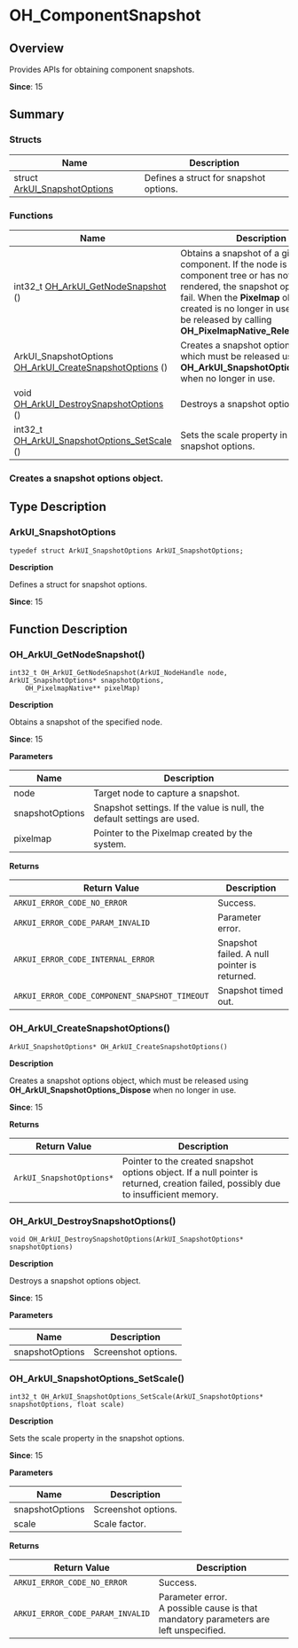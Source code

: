 # OH_ComponentSnapshot


## Overview

Provides APIs for obtaining component snapshots.

**Since**: 15

## Summary

### Structs

| Name| Description| 
| -------- | -------- |
| struct  [ArkUI_SnapshotOptions](native__type_8h.md#ArkUI_SnapshotOptions) | Defines a struct for snapshot options.| 

### Functions

| Name| Description| 
| -------- | -------- |
| int32_t [OH_ArkUI_GetNodeSnapshot](native__node_8h#OH_ArkUI_GetNodeSnapshot) () | Obtains a snapshot of a given component. If the node is not in the component tree or has not been rendered, the snapshot operation will fail. When the **Pixelmap** object created is no longer in use, it should be released by calling **OH_PixelmapNative_Release**.| 
| ArkUI_SnapshotOptions [OH_ArkUI_CreateSnapshotOptions](native__type_8h#OH_ArkUI_CreateSnapshotOptions) () | Creates a snapshot options object, which must be released using **OH_ArkUI_SnapshotOptions_Dispose** when no longer in use.| 
| void [OH_ArkUI_DestroySnapshotOptions](native__type_8h#OH_ArkUI_DestroySnapshotOptions) () | Destroys a snapshot options object.| 
| int32_t [OH_ArkUI_SnapshotOptions_SetScale](native__type_8h#OH_ArkUI_SnapshotOptions_SetScale) () | Sets the scale property in the snapshot options.| 

### Creates a snapshot options object.

## Type Description

### ArkUI_SnapshotOptions

```
typedef struct ArkUI_SnapshotOptions ArkUI_SnapshotOptions;
```

**Description**

Defines a struct for snapshot options.

**Since**: 15

## Function Description

### OH_ArkUI_GetNodeSnapshot()

```
int32_t OH_ArkUI_GetNodeSnapshot(ArkUI_NodeHandle node, ArkUI_SnapshotOptions* snapshotOptions,
    OH_PixelmapNative** pixelMap)
```

**Description**

Obtains a snapshot of the specified node.

**Since**: 15

**Parameters**

| Name         |  Description                                                    |
| --------------- | ------------------------------------------------------------ |
| node            | Target node to capture a snapshot.                                            |
| snapshotOptions | Snapshot settings. If the value is null, the default settings are used.             |
| pixelmap        | Pointer to the Pixelmap created by the system.|

**Returns**

| Return Value                                       | Description          |
| --------------------------------------------- | -------------- |
| `ARKUI_ERROR_CODE_NO_ERROR`                   | Success.    |
| `ARKUI_ERROR_CODE_PARAM_INVALID`              | Parameter error.   |
| `ARKUI_ERROR_CODE_INTERNAL_ERROR`             | Snapshot failed. A null pointer is returned.    |
| `ARKUI_ERROR_CODE_COMPONENT_SNAPSHOT_TIMEOUT` | Snapshot timed out.|


### OH_ArkUI_CreateSnapshotOptions()

```
ArkUI_SnapshotOptions* OH_ArkUI_CreateSnapshotOptions()
```

**Description**

Creates a snapshot options object, which must be released using **OH_ArkUI_SnapshotOptions_Dispose** when no longer in use.

**Since**: 15

**Returns**

| Return Value                  | Description                                                        |
| ------------------------ | ------------------------------------------------------------ |
| `ArkUI_SnapshotOptions*` | Pointer to the created snapshot options object. If a null pointer is returned, creation failed, possibly due to insufficient memory.|


### OH_ArkUI_DestroySnapshotOptions()

```
void OH_ArkUI_DestroySnapshotOptions(ArkUI_SnapshotOptions* snapshotOptions)
```

**Description**

Destroys a snapshot options object.

**Since**: 15

**Parameters**

| Name        | Description        |
| --------------- | ---- |
| snapshotOptions | Screenshot options.|

### OH_ArkUI_SnapshotOptions_SetScale()

```
int32_t OH_ArkUI_SnapshotOptions_SetScale(ArkUI_SnapshotOptions* snapshotOptions, float scale)
```

**Description**

Sets the scale property in the snapshot options.

**Since**: 15

**Parameters**

| Name| Description| 
| -------- | -------- |
| snapshotOptions | Screenshot options.|
| scale           | Scale factor.|

**Returns**

| Return Value                          | Description      |
| -------------------------------- | ---------- |
| `ARKUI_ERROR_CODE_NO_ERROR`      | Success.|
| `ARKUI_ERROR_CODE_PARAM_INVALID` | Parameter error.<br> A possible cause is that mandatory parameters are left unspecified.|
<!--no_check-->